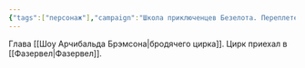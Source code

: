 ```yaml
---
{"tags":["персонаж"],"campaign":"Школа приключенцев Безелота. Переплетенные судьбы","metadated":true,"dg-publish":true,"permalink":"/archibald-bremson/","dgPassFrontmatter":true}
---
```


Глава [[Шоу Арчибальда Брэмсона\|бродячего цирка]]. Цирк приехал в [[Фазервел\|Фазервел]].
